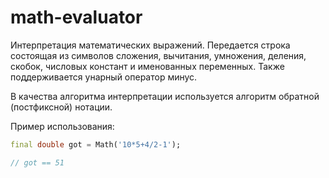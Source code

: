 # math-evaluator

Интерпретация математических выражений. Передается строка состоящая из символов сложения, вычитания, умножения, деления, скобок, числовых констант и именованных переменных.
Также поддерживается унарный оператор минус.

В качества алгоритма интерпретации используется алгоритм обратной (постфиксной) нотации.

Пример использования:
```dart
final double got = Math('10*5+4/2-1');

// got == 51
```
